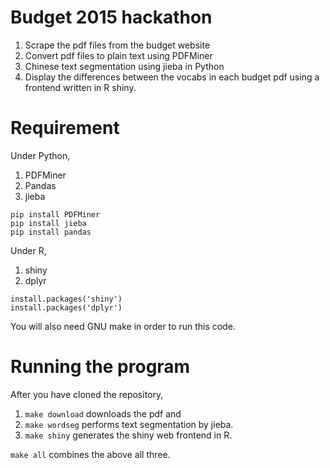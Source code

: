 
# Budget 2015 hackathon

1. Scrape the pdf files from the budget website
2. Convert pdf files to plain text using PDFMiner
3. Chinese text segmentation using jieba in Python
4. Display the differences between the vocabs in each budget pdf using
   a frontend written in R shiny.


# Requirement

Under Python,

1. PDFMiner
2. Pandas
3. jieba


```
pip install PDFMiner
pip install jieba
pip install pandas
```

Under R,

1. shiny
2. dplyr

```
install.packages('shiny')
install.packages('dplyr')
```

You will also need GNU make in order to run this code.


# Running the program

After you have cloned the repository,

1. `make download` downloads the pdf and
2. `make wordseg` performs text segmentation by jieba.
3. `make shiny` generates the shiny web frontend in R.

`make all` combines the above all three.
